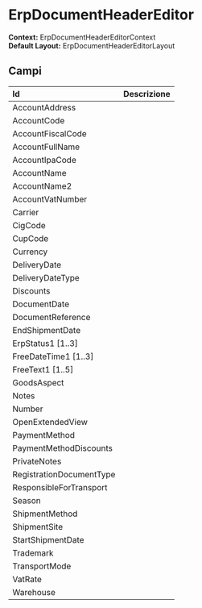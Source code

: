 # ErpDocumentHeaderEditor

  
 **Context:** ErpDocumentHeaderEditorContext   
 **Default Layout:** ErpDocumentHeaderEditorLayout

## Campi

| Id | Descrizione |
| :--- | :--- |
| AccountAddress |  |
| AccountCode |  |
| AccountFiscalCode |  |
| AccountFullName |  |
| AccountIpaCode |  |
| AccountName |  |
| AccountName2 |  |
| AccountVatNumber |  |
| Carrier |  |
| CigCode |  |
| CupCode |  |
| Currency |  |
| DeliveryDate |  |
| DeliveryDateType |  |
| Discounts |  |
| DocumentDate |  |
| DocumentReference |  |
| EndShipmentDate |  |
| ErpStatus1 \[1..3\] |  |
| FreeDateTime1 \[1..3\] |  |
| FreeText1 \[1..5\] |  |
| GoodsAspect |  |
| Notes |  |
| Number |  |
| OpenExtendedView |  |
| PaymentMethod |  |
| PaymentMethodDiscounts |  |
| PrivateNotes |  |
| RegistrationDocumentType |  |
| ResponsibleForTransport |  |
| Season |  |
| ShipmentMethod |  |
| ShipmentSite |  |
| StartShipmentDate |  |
| Trademark |  |
| TransportMode |  |
| VatRate |  |
| Warehouse |  |


